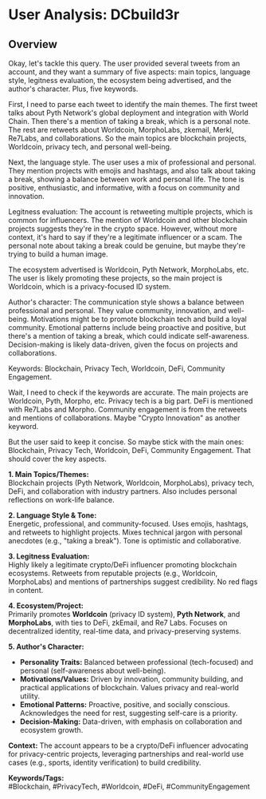 # User Analysis: DCbuild3r

## Overview

<think>
Okay, let's tackle this query. The user provided several tweets from an account, and they want a summary of five aspects: main topics, language style, legitness evaluation, the ecosystem being advertised, and the author's character. Plus, five keywords.

First, I need to parse each tweet to identify the main themes. The first tweet talks about Pyth Network's global deployment and integration with World Chain. Then there's a mention of taking a break, which is a personal note. The rest are retweets about Worldcoin, MorphoLabs, zkemail, Merkl, Re7Labs, and collaborations. So the main topics are blockchain projects, Worldcoin, privacy tech, and personal well-being.

Next, the language style. The user uses a mix of professional and personal. They mention projects with emojis and hashtags, and also talk about taking a break, showing a balance between work and personal life. The tone is positive, enthusiastic, and informative, with a focus on community and innovation.

Legitness evaluation: The account is retweeting multiple projects, which is common for influencers. The mention of Worldcoin and other blockchain projects suggests they're in the crypto space. However, without more context, it's hard to say if they're a legitimate influencer or a scam. The personal note about taking a break could be genuine, but maybe they're trying to build a human image.

The ecosystem advertised is Worldcoin, Pyth Network, MorphoLabs, etc. The user is likely promoting these projects, so the main project is Worldcoin, which is a privacy-focused ID system.

Author's character: The communication style shows a balance between professional and personal. They value community, innovation, and well-being. Motivations might be to promote blockchain tech and build a loyal community. Emotional patterns include being proactive and positive, but there's a mention of taking a break, which could indicate self-awareness. Decision-making is likely data-driven, given the focus on projects and collaborations.

Keywords: Blockchain, Privacy Tech, Worldcoin, DeFi, Community Engagement.

Wait, I need to check if the keywords are accurate. The main projects are Worldcoin, Pyth, Morpho, etc. Privacy tech is a big part. DeFi is mentioned with Re7Labs and Morpho. Community engagement is from the retweets and mentions of collaborations. Maybe "Crypto Innovation" as another keyword.

But the user said to keep it concise. So maybe stick with the main ones: Blockchain, Privacy Tech, Worldcoin, DeFi, Community Engagement. That should cover the key aspects.
</think>

**1. Main Topics/Themes:**  
Blockchain projects (Pyth Network, Worldcoin, MorphoLabs), privacy tech, DeFi, and collaboration with industry partners. Also includes personal reflections on work-life balance.  

**2. Language Style & Tone:**  
Energetic, professional, and community-focused. Uses emojis, hashtags, and retweets to highlight projects. Mixes technical jargon with personal anecdotes (e.g., "taking a break"). Tone is optimistic and collaborative.  

**3. Legitness Evaluation:**  
Highly likely a legitimate crypto/DeFi influencer promoting blockchain ecosystems. Retweets from reputable projects (e.g., Worldcoin, MorphoLabs) and mentions of partnerships suggest credibility. No red flags in content.  

**4. Ecosystem/Project:**  
Primarily promotes **Worldcoin** (privacy ID system), **Pyth Network**, and **MorphoLabs**, with ties to DeFi, zkEmail, and Re7 Labs. Focuses on decentralized identity, real-time data, and privacy-preserving systems.  

**5. Author's Character:**  
- **Personality Traits:** Balanced between professional (tech-focused) and personal (self-awareness about well-being).  
- **Motivations/Values:** Driven by innovation, community building, and practical applications of blockchain. Values privacy and real-world utility.  
- **Emotional Patterns:** Proactive, positive, and socially conscious. Acknowledges the need for rest, suggesting self-care is a priority.  
- **Decision-Making:** Data-driven, with emphasis on collaboration and ecosystem growth.  

**Context:** The account appears to be a crypto/DeFi influencer advocating for privacy-centric projects, leveraging partnerships and real-world use cases (e.g., sports, identity verification) to build credibility.  

**Keywords/Tags:**  
#Blockchain, #PrivacyTech, #Worldcoin, #DeFi, #CommunityEngagement